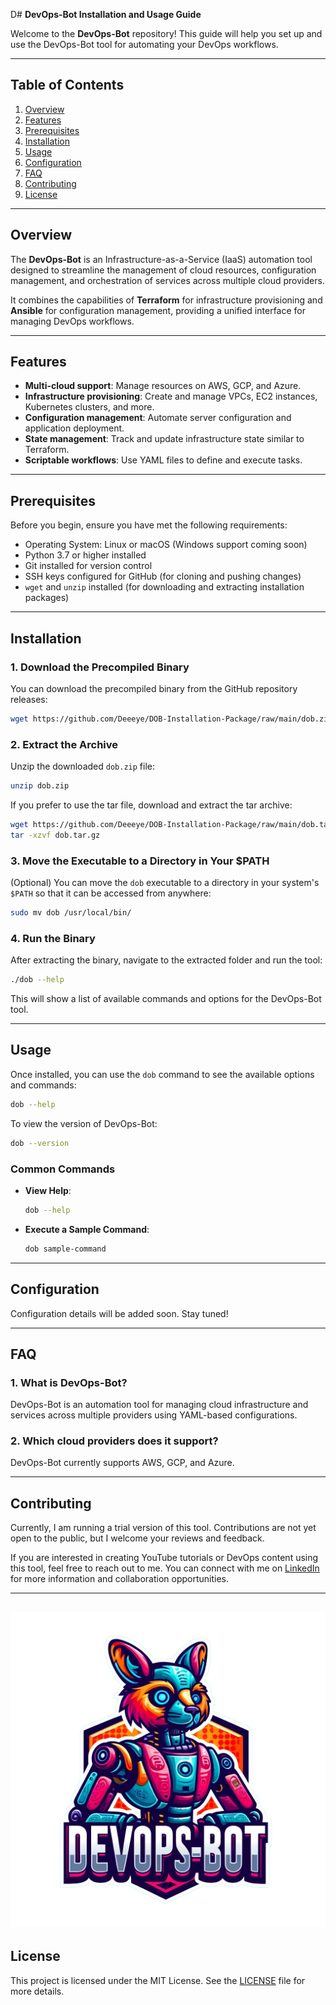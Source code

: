 D# **DevOps-Bot Installation and Usage Guide**

Welcome to the **DevOps-Bot** repository! This guide will help you set up and use the DevOps-Bot tool for automating your DevOps workflows.

---

## **Table of Contents**
1. [Overview](#overview)
2. [Features](#features)
3. [Prerequisites](#prerequisites)
4. [Installation](#installation)
5. [Usage](#usage)
6. [Configuration](#configuration)
7. [FAQ](#faq)
8. [Contributing](#contributing)
9. [License](#license)

---

## **Overview**
The **DevOps-Bot** is an Infrastructure-as-a-Service (IaaS) automation tool designed to streamline the management of cloud resources, configuration management, and orchestration of services across multiple cloud providers.

It combines the capabilities of **Terraform** for infrastructure provisioning and **Ansible** for configuration management, providing a unified interface for managing DevOps workflows.

---

## **Features**
- **Multi-cloud support**: Manage resources on AWS, GCP, and Azure.
- **Infrastructure provisioning**: Create and manage VPCs, EC2 instances, Kubernetes clusters, and more.
- **Configuration management**: Automate server configuration and application deployment.
- **State management**: Track and update infrastructure state similar to Terraform.
- **Scriptable workflows**: Use YAML files to define and execute tasks.

---

## **Prerequisites**
Before you begin, ensure you have met the following requirements:

- Operating System: Linux or macOS (Windows support coming soon)
- Python 3.7 or higher installed
- Git installed for version control
- SSH keys configured for GitHub (for cloning and pushing changes)
- `wget` and `unzip` installed (for downloading and extracting installation packages)

---

## **Installation**

### 1. **Download the Precompiled Binary**
You can download the precompiled binary from the GitHub repository releases:

```bash
wget https://github.com/Deeeye/DOB-Installation-Package/raw/main/dob.zip -O dob.zip
```

### 2. **Extract the Archive**
Unzip the downloaded `dob.zip` file:

```bash
unzip dob.zip
```

If you prefer to use the tar file, download and extract the tar archive:

```bash
wget https://github.com/Deeeye/DOB-Installation-Package/raw/main/dob.tar.gz -O dob.tar.gz
tar -xzvf dob.tar.gz
```

### 3. **Move the Executable to a Directory in Your $PATH**
(Optional) You can move the `dob` executable to a directory in your system's `$PATH` so that it can be accessed from anywhere:

```bash
sudo mv dob /usr/local/bin/
```

### 4. **Run the Binary**
After extracting the binary, navigate to the extracted folder and run the tool:

```bash
./dob --help
```

This will show a list of available commands and options for the DevOps-Bot tool.

---

## **Usage**
Once installed, you can use the `dob` command to see the available options and commands:

```bash
dob --help
```

To view the version of DevOps-Bot:

```bash
dob --version
```

### **Common Commands**

- **View Help**:

  ```bash
  dob --help
  ```

- **Execute a Sample Command**:

  ```bash
  dob sample-command
  ```

---

## **Configuration**
Configuration details will be added soon. Stay tuned!

---

## **FAQ**
### 1. **What is DevOps-Bot?**
DevOps-Bot is an automation tool for managing cloud infrastructure and services across multiple providers using YAML-based configurations.

### 2. **Which cloud providers does it support?**
DevOps-Bot currently supports AWS, GCP, and Azure.

---

## **Contributing**
Currently, I am running a trial version of this tool. Contributions are not yet open to the public, but I welcome your reviews and feedback. 

If you are interested in creating YouTube tutorials or DevOps content using this tool, feel free to reach out to me. You can connect with me on [LinkedIn](https://www.linkedin.com/) for more information and collaboration opportunities.

---
![dob-logo](IMG_2055.png)
---

## **License**
This project is licensed under the MIT License. See the [LICENSE](LICENSE) file for more details.
